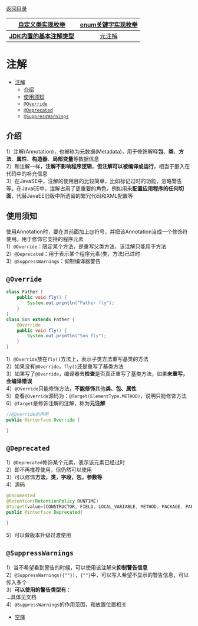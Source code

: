 [返回目录](Home.md)

|[自定义类实现枚举](枚举和注解.md)|[enum关键字实现枚举](enum关键字实现枚举.md)|
|:-:|:-:|
|[**JDK内置的基本注解类型**](JDK内置基本注解.md)|[元注解](元注解.md)|

# 注解

- [注解](#注解)
  - [介绍](#介绍)
  - [使用须知](#使用须知)
  - [`@Override`](#override)
  - [`@Deprecated`](#deprecated)
  - [`@SuppressWarnings`](#suppresswarnings)


## 介绍
1）注解(Annotation)，也被称为元数据(Metadata)，用于修饰解释**包**、**类**、**方法**、**属性**、**构造器**、**局部变量**等数据信息  
2）和注解一样，**注解不影响程序逻辑**，**但注解可以被编译或运行**，相当于嵌入在代码中的补充信息  
3）在JavaSE中，注解的使用目的比较简单，比如标记过时的功能，忽略警告等。在JavaEE中，注解占用了更重要的角色，例如用来**配置应用程序的任何切面**，代替JavaEE旧版中所遗留的繁冗代码和XML配置等

## 使用须知
使用Annotation时，要在其前面加上@符号，并把该Annotation当成一个修饰符使用。用于修饰它支持的程序元素  
1）`@Override`：限定某个方法，是重写父类方法，该注解只能用于方法  
2）`@Deprecated`：用于表示某个程序元素(类，方法)已过时  
3）`@SuppressWarnings`：抑制编译器警告


## `@Override`

```java
class Father {
    public void fly() {
        System.out.println("Father fly");
    }
}
class Son extends Father {
    @Override
    public void fly() {
        System.out.println("Son fly");
    }
}
```
1）`@Override`放在`fly()`方法上，表示子类方法重写基类的方法  
2）如果没有`@Override`，`fly()`还是重写了基类方法  
3）如果写了`@Override`，编译器去**检查**是否真正重写了基类方法，如果**未重写，会编译错误**  
4）`@Override`只能修饰方法，**不能修饰**其他**类、包、属性**  
5）查看`@Override`源码为：`@Target(ElementType.METHOD)`，说明只能修饰方法  
6）`@Target`是修饰注解的注解，称为**元注解**

```java
//@Override的声明
public @interface Override {

}
``` 
## `@Deprecated`
1）`@Deprecated`修饰某个元素，表示该元素已经过时  
2）即不再推荐使用，但仍然可以使用  
3）可以修饰**方法，类，字段，包，参数等**  
4）源码
```java
@Documented
@Retention(RetentionPolicy RUNTIME)
@Target(value={CONSTRUCTOR, FIELD, LOCAL_VARIABLE, METHOD, PACKAGE, PARAMETER, TYPE})
public @interface Deprecated{

}
```

5）可以做版本升级过渡使用

## `@SuppressWarnings`

1）当不希望看到警告的时候，可以使用该注解来**抑制警告信息**  
2）`@SuppressWarnings({""})`，`{""}`中，可以写入希望不显示的警告信息，可以传入多个  
3）**可以使用的警告类型有**：  
...具体见文档  
4）`@SuppressWarnings`的作用范围，和放置位置相关

- [空降](https://www.bilibili.com/video/BV1fh411y7R8?t=673.9&p=435)